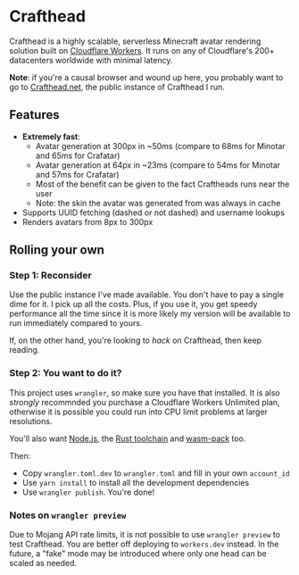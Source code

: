 # Crafthead

Crafthead is a highly scalable, serverless Minecraft avatar rendering
solution built on [Cloudflare Workers](https://workers.cloudflare.com).
It runs on any of Cloudflare's 200+ datacenters worldwide with minimal
latency.

**Note**: if you're a causal browser and wound up here, you probably want
to go to [Crafthead.net](https://crafthead.net), the public instance
of Crafthead I run.

## Features

* **Extremely fast**:
  * Avatar generation at 300px in ~50ms (compare to 68ms for Minotar and 65ms for Crafatar)
  * Avatar generation at 64px in ~23ms (compare to 54ms for Minotar and 57ms for Crafatar)
  * Most of the benefit can be given to the fact Craftheads runs near the user
  * Note: the skin the avatar was generated from was always in cache
* Supports UUID fetching (dashed or not dashed) and username lookups
* Renders avatars from 8px to 300px

## Rolling your own

### Step 1: Reconsider

Use the public instance I've made available. You don't have to pay a single
dime for it. I pick up all the costs. Plus, if you use it, you get speedy
performance all the time since it is more likely my version will be available
to run immediately compared to yours.

If, on the other hand, you're looking to _hack_ on Crafthead, then keep reading.

### Step 2: You want to do it?

This project uses `wrangler`, so make sure you have that installed. It is also
_strongly_ recommnded you purchase a Cloudflare Workers Unlimited plan, otherwise
it is possible you could run into CPU limit problems at larger resolutions.

You'll also want [Node.js](https://nodejs.org), the [Rust toolchain](https://www.rust-lang.org/learn/get-started)
and [wasm-pack](https://rustwasm.github.io/wasm-pack/installer/) too.

Then:
* Copy `wrangler.toml.dev` to `wrangler.toml` and fill in your own `account_id`
* Use `yarn install` to install all the development dependencies
* Use `wrangler publish`. You're done!

### Notes on `wrangler preview`

Due to Mojang API rate limits, it is not possible to use `wrangler preview` to
test Crafthead. You are better off deploying to `workers.dev` instead. In the
future, a "fake" mode may be introduced where only one head can be scaled as
needed.